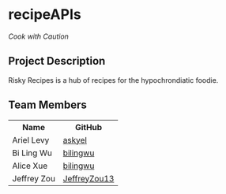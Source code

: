 # recipeAPIs
*Cook with Caution*

Project Description
-------------------
Risky Recipes is a hub of recipes for the hypochrondiatic foodie.

Team Members
------------
<table class="table table-hover">
	<tr><th>Name</th><th>GitHub</th></tr>
	<tr>
		<td>Ariel Levy</td>
		<td><a href="https://github.com/askyel">askyel</a></td>
	</tr>
	<tr>
		<td>Bi Ling Wu</td>
		<td><a href="https://github.com/bilingwu">bilingwu</a></td>
	</tr>
	<tr>
		<td>Alice Xue</td>
		<td><a href="https://github.com/alicexue">bilingwu</a></td>
	</tr>
	<tr>
		<td>Jeffrey Zou</td>
		<td><a href="https://github.com/JeffreyZou13">JeffreyZou13</a></td>
	</tr>
</table>